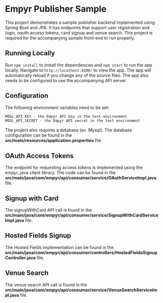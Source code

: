 # Empyr Publisher Sample

This project demonstrates a sample publisher backend implemented using Spring Boot and JPA. It has endpoints that support user registration and login, oauth access tokens, card signup and venue search. This project is required for the accompanying sample front-end to run properly.

## Running Locally

Run `npm install` to install the dependencies and `npm start` to run the app locally. Navigate to `http://localhost:4200/` to view the app. The app will automatically reload if you change any of the source files. The app also needs to be configured to use the accompanying API server.

## Configuration

The following environment variables need to be set:

```html
MOGL_API_KEY - the Empyr API key in the test environment
MOGL_API_SECRET - the Empyr API secret in the test environment
```

The project also requires a database (ex. Mysql). The database configuration can be found in the <b>src/main/resources/application.properties</b> file

## OAuth Access Tokens
The endpoint for requesting access tokens is implemented using the empyr_java client library. The code can be found in the <b>src/main/java/com/empyr/api/consumer/service/OAuthServiceImpl.java</b> file.

## Signup with Card

The signupWithCard API call is found in the <b>src/main/java/com/empyr/api/consumer/service/SignupWithCardServiceImpl.java</b> file.

## Hosted Fields Signup

The Hosted Fields implementation can be found in the <b>src/main/java/com/empyr/api/consumer/controllers/HostedFieldsSignupController.java</b> file.

## Venue Search

The venue search API call is found in the <b>src/main/java/com/empyr/api/consumer/service/VenueSearchServiceImpl.java</b> file.